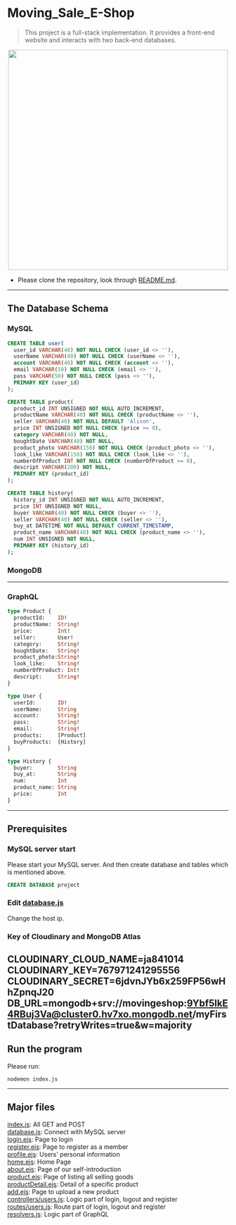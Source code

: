 # Moving_Sale_E-Shop

> This project is a full-stack implementation. It provides a front-end website and interacts with two back-end databases.
<p align="center"><img src="READMEIMG/Home.png" width="500" /></p>

- Please clone the repository, look through [README.md](README.md).

---

## The Database Schema
### MySQL
```sql
CREATE TABLE user(
  user_id VARCHAR(40) NOT NULL CHECK (user_id <> ''),
  userName VARCHAR(40) NOT NULL CHECK (userName <> ''),
  account VARCHAR(40) NOT NULL CHECK (account <> ''),
  email VARCHAR(50) NOT NULL CHECK (email <> ''),
  pass VARCHAR(50) NOT NULL CHECK (pass <> ''),
  PRIMARY KEY (user_id)
);

CREATE TABLE product(
  product_id INT UNSIGNED NOT NULL AUTO_INCREMENT,
  productName VARCHAR(40) NOT NULL CHECK (productName <> ''),
  seller VARCHAR(40) NOT NULL DEFAULT 'Alison',
  price INT UNSIGNED NOT NULL CHECK (price >= 0),
  category VARCHAR(40) NOT NULL,
  boughtDate VARCHAR(40) NOT NULL,
  product_photo VARCHAR(150) NOT NULL CHECK (product_photo <> ''),
  look_like VARCHAR(150) NOT NULL CHECK (look_like <> ''),
  numberOfProduct INT NOT NULL CHECK (numberOfProduct >= 0),
  descript VARCHAR(200) NOT NULL,
  PRIMARY KEY (product_id)
);

CREATE TABLE history(
  history_id INT UNSIGNED NOT NULL AUTO_INCREMENT,
  price INT UNSIGNED NOT NULL,
  buyer VARCHAR(40) NOT NULL CHECK (buyer <> ''),
  seller VARCHAR(40) NOT NULL CHECK (seller <> ''),
  buy_at DATETIME NOT NULL DEFAULT CURRENT_TIMESTAMP,
  product_name VARCHAR(40) NOT NULL CHECK (product_name <> ''),
  num INT UNSIGNED NOT NULL,
  PRIMARY KEY (history_id)
);
```

### MongoDB

---
### GraphQL
```graphql
type Product {
  productId:    ID!
  productName:  String!
  price:        Int!
  seller:       User!
  category:     String!
  boughtDate:   String!
  product_photo:String!
  look_like:    String!
  numberOfProduct: Int!
  descript:     String!
}

type User {
  userId:       ID!
  userName:     String
  account:      String!
  pass:         String!
  email:        String!
  products:     [Product]
  buyProducts:  [History]
}

type History {
  buyer:        String
  buy_at:       String
  num:          Int
  product_name: String
  price:        Int
}
```


---

## Prerequisites

### MySQL server start

Please start your MySQL server.
And then create database and tables which is mentioned above.
```sql
CREATE DATABASE project
```

### Edit [database.js](database.js)
Change the host ip.

### Key of Cloudinary and MongoDB Atlas

CLOUDINARY_CLOUD_NAME=ja841014
CLOUDINARY_KEY=767971241295556
CLOUDINARY_SECRET=6jdvnJYb6x259FP56wHhZpnqJ20
DB_URL=mongodb+srv://movingeshop:9Ybf5lkE4RBuj3Va@cluster0.hv7xo.mongodb.net/myFirstDatabase?retryWrites=true&w=majority
---

## Run the program

Please run:

```shell
nodemon index.js
```
---
## Major files
[index.js](index.js): All GET and POST<br>
[database.js](database.js): Connect with MySQL server<br>
[login.ejs](login.ejs): Page to login<br>
[register.ejs](register.ejs): Page to register as a member<br>
[profile.ejs](profile.ejs): Users' personal information<br>
[home.ejs](home.ejs): Home Page<br>
[about.ejs](about.ejs): Page of our self-introduction<br>
[product.ejs](product.ejs): Page of listing all selling goods<br>
[productDetail.ejs](productDetail.ejs): Detail of a specific product<br>
[add.ejs](add.ejs): Page to upload a new product<br>
[controllers/users.js](controllers/users.js): Logic part of login, logout and register<br>
[routes/users.js](routes/users.js): Route part of login, logout and register<br>
[resolvers.js](resolvers.js): Logic part of GraphQL<br>


